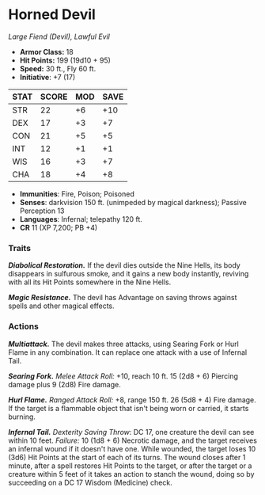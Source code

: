 # Horned Devil

*Large Fiend (Devil), Lawful Evil*

- **Armor Class:** 18
- **Hit Points:** 199 (19d10 + 95)
- **Speed:** 30 ft., Fly 60 ft.
- **Initiative**: +7 (17)

|STAT|SCORE|MOD|SAVE|
| --- | --- | --- | ---- |
| STR | 22 | +6 | +10 |
| DEX | 17 | +3 | +7 |
| CON | 21 | +5 | +5 |
| INT | 12 | +1 | +1 |
| WIS | 16 | +3 | +7 |
| CHA | 18 | +4 | +8 |

- **Immunities**: Fire, Poison; Poisoned
- **Senses**: darkvision 150 ft. (unimpeded by magical darkness); Passive Perception 13
- **Languages**: Infernal; telepathy 120 ft.
- **CR** 11 (XP 7,200; PB +4)

### Traits

***Diabolical Restoration.*** If the devil dies outside the Nine Hells, its body disappears in sulfurous smoke, and it gains a new body instantly, reviving with all its Hit Points somewhere in the Nine Hells.

***Magic Resistance.*** The devil has Advantage on saving throws against spells and other magical effects.


### Actions

***Multiattack.*** The devil makes three attacks, using Searing Fork or Hurl Flame in any combination. It can replace one attack with a use of Infernal Tail.

***Searing Fork.*** *Melee Attack Roll:* +10, reach 10 ft. 15 (2d8 + 6) Piercing damage plus 9 (2d8) Fire damage.

***Hurl Flame.*** *Ranged Attack Roll:* +8, range 150 ft. 26 (5d8 + 4) Fire damage. If the target is a flammable object that isn't being worn or carried, it starts burning.

***Infernal Tail.*** *Dexterity Saving Throw*: DC 17, one creature the devil can see within 10 feet. *Failure:*  10 (1d8 + 6) Necrotic damage, and the target receives an infernal wound if it doesn't have one. While wounded, the target loses 10 (3d6) Hit Points at the start of each of its turns. The wound closes after 1 minute, after a spell restores Hit Points to the target, or after the target or a creature within 5 feet of it takes an action to stanch the wound, doing so by succeeding on a DC 17 Wisdom (Medicine) check.
